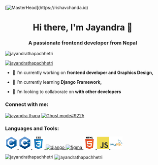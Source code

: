 [![MasterHead](https://1.bp.blogspot.com/-7A4WynwLsM...)](https://rishavchanda.io)
<h1 align="center">Hi there, I'm Jayandra 👋</h1>
<h3 align="center">A passionate frontend developer from Nepal</h3>

<p align="left"> <img src="https://komarev.com/ghpvc/?username=jayandrathapachhetri&label=Profile%20views&color=0e75b6&style=flat" alt="jayandrathapachhetri" /> </p>

<p align="left"> <a href="https://github.com/ryo-ma/github-profile-trophy"><img src="https://github-profile-trophy.vercel.app/?username=jayandrathapachhetri" alt="jayandrathapachhetri" /></a> </p>

- 🔭 I’m currently working on **frontend developer and Graphics Design,**

- 🌱 I’m currently learning **Django Framework,**

- 👯 I’m looking to collaborate on **with other developers**

<h3 align="left">Connect with me:</h3>
<p align="left">
<a href="https://linkedin.com/in/jayandra thapa" target="blank"><img align="center" src="https://raw.githubusercontent.com/rahuldkjain/github-profile-readme-generator/master/src/images/icons/Social/linked-in-alt.svg" alt="jayandra thapa" height="30" width="40" /></a>
<a href="https://discord.gg/Ghost mode#9225" target="blank"><img align="center" src="https://raw.githubusercontent.com/rahuldkjain/github-profile-readme-generator/master/src/images/icons/Social/discord.svg" alt="Ghost mode#9225" height="30" width="40" /></a>
</p>

<h3 align="left">Languages and Tools:</h3>
<p align="left"> <a href="https://www.cprogramming.com/" target="_blank" rel="noreferrer"> <img src="https://raw.githubusercontent.com/devicons/devicon/master/icons/c/c-original.svg" alt="c" width="40" height="40"/> </a> <a href="https://www.w3schools.com/cpp/" target="_blank" rel="noreferrer"> <img src="https://raw.githubusercontent.com/devicons/devicon/master/icons/cplusplus/cplusplus-original.svg" alt="cplusplus" width="40" height="40"/> </a> <a href="https://www.w3schools.com/css/" target="_blank" rel="noreferrer"> <img src="https://raw.githubusercontent.com/devicons/devicon/master/icons/css3/css3-original-wordmark.svg" alt="css3" width="40" height="40"/> </a> <a href="https://www.djangoproject.com/" target="_blank" rel="noreferrer"> <img src="https://cdn.worldvectorlogo.com/logos/django.svg" alt="django" width="40" height="40"/> </a> <a href="https://www.figma.com/" target="_blank" rel="noreferrer"> <img src="https://www.vectorlogo.zone/logos/figma/figma-icon.svg" alt="figma" width="40" height="40"/> </a> <a href="https://www.w3.org/html/" target="_blank" rel="noreferrer"> <img src="https://raw.githubusercontent.com/devicons/devicon/master/icons/html5/html5-original-wordmark.svg" alt="html5" width="40" height="40"/> </a> <a href="https://developer.mozilla.org/en-US/docs/Web/JavaScript" target="_blank" rel="noreferrer"> <img src="https://raw.githubusercontent.com/devicons/devicon/master/icons/javascript/javascript-original.svg" alt="javascript" width="40" height="40"/> </a> <a href="https://www.mysql.com/" target="_blank" rel="noreferrer"> <img src="https://raw.githubusercontent.com/devicons/devicon/master/icons/mysql/mysql-original-wordmark.svg" alt="mysql" width="40" height="40"/> </a> </p>

<p><img align="left" src="https://github-readme-stats.vercel.app/api/top-langs?username=jayandrathapachhetri&show_icons=true&locale=en&layout=compact" alt="jayandrathapachhetri" /></p>

<p>&nbsp;<img align="center" src="https://github-readme-stats.vercel.app/api?username=jayandrathapachhetri&show_icons=true&locale=en" alt="jayandrathapachhetri" /></p>
